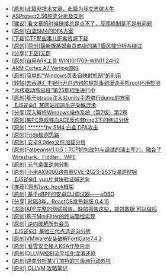 + [[原创]此篇非技术文章，此篇为我立志做大牛](https://bbs.kanxue.com/thread-284823.htm)
+ [ASProtect2.56脱壳分析及实例](https://bbs.kanxue.com/thread-286248.htm)
+ [[建议] 看文章的时候链接总是点不了，反爬机制是不是有问题](https://bbs.kanxue.com/thread-286244.htm)
+ [[原创]白盒SM4的DFA方案](https://bbs.kanxue.com/thread-285292.htm)
+ [[下载]CTF那些事儿配套资源下载](https://bbs.kanxue.com/thread-283930.htm)
+ [[原创][原创]最新版某姆会员商店的某T盾风控分析与绕过](https://bbs.kanxue.com/thread-286243.htm)
+ [[分享][下载]无题](https://bbs.kanxue.com/thread-286247.htm)
+ [[原创]自用ARK工具 WIN10:1709-WIN11:24H2](https://bbs.kanxue.com/thread-286026.htm)
+ [ARM Cortex A7 Verilog源码](https://bbs.kanxue.com/thread-286246.htm)
+ [[原创]简单的"Windows页表自映射机制"的利用](https://bbs.kanxue.com/thread-285332.htm)
+ [[转帖]去香港汇丰银行开户遇到的尴尬事到漫谈手机root环境检测](https://bbs.kanxue.com/thread-285754.htm)
+ [“内核驱动高级班”第25期招生进行中](https://bbs.kanxue.com/thread-280081.htm)
+ [[原创]基于ptrace注入对unity手游进行dump的方案](https://bbs.kanxue.com/thread-286222.htm)
+ [【JS逆向】某网站加速乐逆向解混淆](https://bbs.kanxue.com/thread-286225.htm)
+ [[分享]深入解析Windows操作系统（第7版）第2卷](https://bbs.kanxue.com/thread-284817.htm)
+ [[原创]某PC游戏残血ACE反作弊ring3下的绕过分析](https://bbs.kanxue.com/thread-284667.htm)
+ [[原创] *******hy SM4 白盒 DFA攻击](https://bbs.kanxue.com/thread-285313.htm)
+ [[原创]Frida检测思路](https://bbs.kanxue.com/thread-286233.htm)
+ [[原创] 安卓9.0dex文件加载分析](https://bbs.kanxue.com/thread-286250.htm)
+ [[原创]FatbeansV1.0.5：TCP抓包改包与调试的瑞士军刀，融合了Wireshark、Fiddler、WPE](https://bbs.kanxue.com/thread-284571.htm)
+ [[原创] 元气桌面逆向分析](https://bbs.kanxue.com/thread-286251.htm)
+ [[原创] 小米AX9000路由器CVE-2023-26315漏洞挖掘](https://bbs.kanxue.com/thread-281901.htm)
+ [【JS逆向】yun片滑块验证码逆向](https://bbs.kanxue.com/thread-286252.htm)
+ [[推荐][原创]svc_hook框架](https://bbs.kanxue.com/thread-284713.htm)
+ [[原创] 基于eBPF的安卓CLI调试器——eDBG](https://bbs.kanxue.com/thread-286127.htm)
+ [[分享] 时隔3年，ReactOS发布新版 0.4.15](https://bbs.kanxue.com/thread-286240.htm)
+ [[求助]APP完整的测试报告，缺陷报告这些，抓包数据 可以做吗](https://bbs.kanxue.com/thread-286253.htm)
+ [[原创]基于MiniFilter的终端管控实现](https://bbs.kanxue.com/thread-285447.htm)
+ [[原创] 逆向破解所有会员](https://bbs.kanxue.com/thread-286255.htm)
+ [【JS逆向】某验三代点选逆向分析](https://bbs.kanxue.com/thread-286163.htm)
+ [[原创]VMWare安装破解FortiGate7.4.2](https://bbs.kanxue.com/thread-284794.htm)
+ [[原创] 看雪安全接入KSA开放内测](https://bbs.kanxue.com/thread-251837.htm)
+ [[原创]OLLVM控制流平坦化混淆还原](https://bbs.kanxue.com/thread-286151.htm)
+ [[原创]逆向分析某VT加持的三角洲行动外挂](https://bbs.kanxue.com/thread-286195.htm)
+ [[原创] OLLVM 攻略笔记](https://bbs.kanxue.com/thread-286256.htm)
